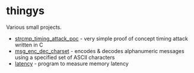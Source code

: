 # thingys

Various small projects. 

- [strcmp_timing_attack_poc](strcmp_timing_attack_poc/) - very simple proof of concept timing attack written in C
- [msg_enc_dec_charset](msg_enc_dec_charset/) - encodes & decodes alphanumeric messages using a specified set of ASCII characters
- [latency](latency) - program to measure memory latency
